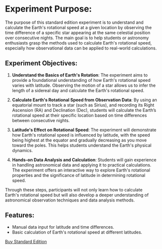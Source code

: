 # Experiment Purpose:

The purpose of this standard edition experiment is to understand and calculate the Earth's rotational speed at a given location by observing the time difference of a specific star appearing at the same celestial position over consecutive nights. The main goal is to help students or astronomy enthusiasts grasp the methods used to calculate Earth's rotational speed, especially how observational data can be applied to real-world calculations.

## Experiment Objectives:
1. **Understand the Basics of Earth's Rotation**: The experiment aims to provide a foundational understanding of how Earth's rotational speed varies with latitude. Observing the motion of a star allows us to infer the length of a sidereal day and calculate the Earth's rotational speed.
   
2. **Calculate Earth's Rotational Speed from Observation Data**: By using an equatorial mount to track a star (such as Sirius), and recording its Right Ascension (RA) and Declination (Dec), students will calculate the Earth’s rotational speed at their specific location based on time differences between consecutive nights.

3. **Latitude's Effect on Rotational Speed**: The experiment will demonstrate how Earth's rotational speed is influenced by latitude, with the speed being highest at the equator and gradually decreasing as you move toward the poles. This helps students understand the Earth's physical dynamics.

4. **Hands-on Data Analysis and Calculation**: Students will gain experience in handling astronomical data and applying it to practical calculations. The experiment offers an interactive way to explore Earth's rotational properties and the significance of latitude in determining rotational speed.

Through these steps, participants will not only learn how to calculate Earth's rotational speed but will also develop a deeper understanding of astronomical observation techniques and data analysis methods.




## Features:
- Manual data input for latitude and time differences.
- Basic calculation of Earth's rotational speed at different latitudes.

[Buy Standard Edition](https://gumroad.com/l/standard-edition)

